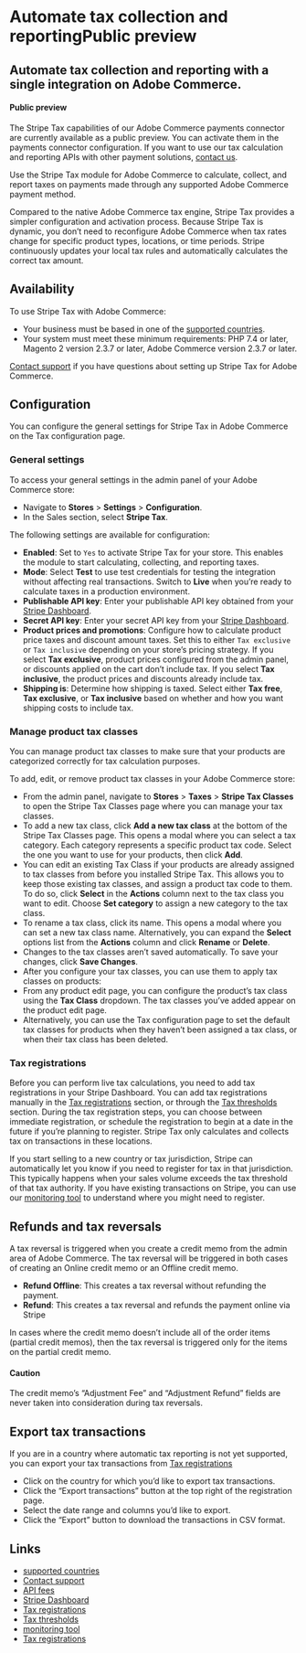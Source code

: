 # Automate tax collection and reportingPublic preview

## Automate tax collection and reporting with a single integration on Adobe Commerce.

#### Public preview

The Stripe Tax capabilities of our Adobe Commerce payments connector are
currently available as a public preview. You can activate them in the payments
connector configuration. If you want to use our tax calculation and reporting
APIs with other payment solutions, [contact
us](mailto:adobe-commerce-stripe-tax-rc@stripe.com).

Use the Stripe Tax module for Adobe Commerce to calculate, collect, and report
taxes on payments made through any supported Adobe Commerce payment method.

Compared to the native Adobe Commerce tax engine, Stripe Tax provides a simpler
configuration and activation process. Because Stripe Tax is dynamic, you don’t
need to reconfigure Adobe Commerce when tax rates change for specific product
types, locations, or time periods. Stripe continuously updates your local tax
rules and automatically calculates the correct tax amount.

## Availability

To use Stripe Tax with Adobe Commerce:

- Your business must be based in one of the [supported
countries](https://docs.stripe.com/tax/supported-countries).
- Your system must meet these minimum requirements: PHP 7.4 or later, Magento 2
version 2.3.7 or later, Adobe Commerce version 2.3.7 or later.

[Contact support](https://support.stripe.com/contact/) if you have questions
about setting up Stripe Tax for Adobe Commerce.

## Configuration

You can configure the general settings for Stripe Tax in Adobe Commerce on the
Tax configuration page.

### General settings

To access your general settings in the admin panel of your Adobe Commerce store:

- Navigate to **Stores** > **Settings** > **Configuration**.
- In the Sales section, select **Stripe Tax**.

The following settings are available for configuration:

- **Enabled**: Set to `Yes` to activate Stripe Tax for your store. This enables
the module to start calculating, collecting, and reporting taxes.
- **Mode**: Select **Test** to use test credentials for testing the integration
without affecting real transactions. Switch to **Live** when you’re ready to
calculate taxes in a production environment.
- **Publishable API key**: Enter your publishable API key obtained from your
[Stripe Dashboard](https://dashboard.stripe.com/apikeys).
- **Secret API key**: Enter your secret API key from your [Stripe
Dashboard](https://dashboard.stripe.com/apikeys).
- **Product prices and promotions**: Configure how to calculate product price
taxes and discount amount taxes. Set this to either `Tax exclusive` or `Tax
inclusive` depending on your store’s pricing strategy. If you select **Tax
exclusive**, product prices configured from the admin panel, or discounts
applied on the cart don’t include tax. If you select **Tax inclusive**, the
product prices and discounts already include tax.
- **Shipping is**: Determine how shipping is taxed. Select either **Tax free**,
**Tax exclusive**, or **Tax inclusive** based on whether and how you want
shipping costs to include tax.

### Manage product tax classes

You can manage product tax classes to make sure that your products are
categorized correctly for tax calculation purposes.

To add, edit, or remove product tax classes in your Adobe Commerce store:

- From the admin panel, navigate to **Stores** > **Taxes** > **Stripe Tax
Classes** to open the Stripe Tax Classes page where you can manage your tax
classes.
- To add a new tax class, click **Add a new tax class** at the bottom of the
Stripe Tax Classes page. This opens a modal where you can select a tax category.
Each category represents a specific product tax code. Select the one you want to
use for your products, then click **Add**.
- You can edit an existing Tax Class if your products are already assigned to
tax classes from before you installed Stripe Tax. This allows you to keep those
existing tax classes, and assign a product tax code to them. To do so, click
**Select** in the **Actions** column next to the tax class you want to edit.
Choose **Set category** to assign a new category to the tax class.
- To rename a tax class, click its name. This opens a modal where you can set a
new tax class name. Alternatively, you can expand the **Select** options list
from the **Actions** column and click **Rename** or **Delete**.
- Changes to the tax classes aren’t saved automatically. To save your changes,
click **Save Changes**.
- After you configure your tax classes, you can use them to apply tax classes on
products:
- From any product edit page, you can configure the product’s tax class using
the **Tax Class** dropdown. The tax classes you’ve added appear on the product
edit page.
- Alternatively, you can use the Tax configuration page to set the default tax
classes for products when they haven’t been assigned a tax class, or when their
tax class has been deleted.

### Tax registrations

Before you can perform live tax calculations, you need to add tax registrations
in your Stripe Dashboard. You can add tax registrations manually in the [Tax
registrations](https://dashboard.stripe.com/test/tax/registrations) section, or
through the [Tax thresholds](https://dashboard.stripe.com/test/tax/thresholds)
section. During the tax registration steps, you can choose between immediate
registration, or schedule the registration to begin at a date in the future if
you’re planning to register. Stripe Tax only calculates and collects tax on
transactions in these locations.

If you start selling to a new country or tax jurisdiction, Stripe can
automatically let you know if you need to register for tax in that jurisdiction.
This typically happens when your sales volume exceeds the tax threshold of that
tax authority. If you have existing transactions on Stripe, you can use our
[monitoring tool](https://dashboard.stripe.com/tax/thresholds) to understand
where you might need to register.

## Refunds and tax reversals

A tax reversal is triggered when you create a credit memo from the admin area of
Adobe Commerce. The tax reversal will be triggered in both cases of creating an
Online credit memo or an Offline credit memo.

- **Refund Offline**: This creates a tax reversal without refunding the payment.
- **Refund**: This creates a tax reversal and refunds the payment online via
Stripe

In cases where the credit memo doesn’t include all of the order items (partial
credit memos), then the tax reversal is triggered only for the items on the
partial credit memo.

#### Caution

The credit memo’s “Adjustment Fee” and “Adjustment Refund” fields are never
taken into consideration during tax reversals.

## Export tax transactions

If you are in a country where automatic tax reporting is not yet supported, you
can export your tax transactions from [Tax
registrations](https://dashboard.stripe.com/tax/registrations)

- Click on the country for which you’d like to export tax transactions.
- Click the “Export transactions” button at the top right of the registration
page.
- Select the date range and columns you’d like to export.
- Click the “Export” button to download the transactions in CSV format.

## Links

- [supported countries](https://docs.stripe.com/tax/supported-countries)
- [Contact support](https://support.stripe.com/contact/)
- [API
fees](https://support.stripe.com/questions/understanding-stripe-tax-pricing)
- [Stripe Dashboard](https://dashboard.stripe.com/apikeys)
- [Tax registrations](https://dashboard.stripe.com/test/tax/registrations)
- [Tax thresholds](https://dashboard.stripe.com/test/tax/thresholds)
- [monitoring tool](https://dashboard.stripe.com/tax/thresholds)
- [Tax registrations](https://dashboard.stripe.com/tax/registrations)